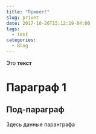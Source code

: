 ```yaml
---
title: "Привет!"
slug: privet
date: 2017-10-26T15:12:19-04:00
tags:
  - test
categories: 
  - Blog
---
```


Это **текст**  

# Параграф 1

## Под-параграф

Здесь данные паранграфа

